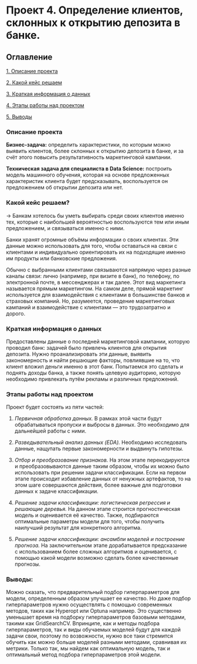 # Проект 4. Определение клиентов, склонных к открытию депозита в банке.

## Оглавление
[1. Описание проекта](https://github.com/LILICONDA/sf_data_science/tree/main/project_4/README.md#Описание-проекта)

[2. Какой кейс решаем](https://github.com/LILICONDA/sf_data_science/tree/main/project_4/README.md#Какой-кейс-решаем)

[3. Краткая информация о данных](https://github.com/LILICONDA/sf_data_science/tree/main/project_4/README.md#Краткая-информация-о-данных)

[4. Этапы работы над проектом](https://github.com/LILICONDA/sf_data_science/tree/main/project_4/README.md#Этапы-работы-над-проектом)

[5. Выводы](https://github.com/LILICONDA/sf_data_science/tree/main/project_4/README.md#Выводы)

### Описание проекта
**Бизнес-задача:** определить характеристики, по которым можно выявить клиентов, более склонных к открытию депозита в банке, и за счёт этого повысить результативность маркетинговой кампании.

**Техническая задача для специалиста в Data Science:** построить модель машинного обучения, которая на основе предложенных характеристик клиента будет предсказывать, воспользуется он предложением об открытии депозита или нет.

### Какой кейс решаем?
→ Банкам хотелось бы уметь выбирать среди своих клиентов именно тех, которые с наибольшей вероятностью воспользуются тем или иным предложением, и связываться именно с ними.

Банки хранят огромные объёмы информации о своих клиентах. Эти данные можно использовать для того, чтобы оставаться на связи с клиентами и индивидуально ориентировать их на подходящие именно им продукты или банковские предложения.

Обычно с выбранными клиентами связываются напрямую через разные каналы связи: лично (например, при визите в банк), по телефону, по электронной почте, в мессенджерах и так далее. Этот вид маркетинга называется прямым маркетингом. На самом деле, прямой маркетинг используется для взаимодействия с клиентами в большинстве банков и страховых компаний. Но, разумеется, проведение маркетинговых кампаний и взаимодействие с клиентами — это трудозатратно и дорого.


### Краткая информация о данных
Предоставлены данные о последней маркетинговой кампании, которую проводил банк: задачей было привлечь клиентов для открытия депозита. Нужно проанализировать эти данные, выявить закономерность и найти решающие факторы, повлиявшие на то, что клиент вложил деньги именно в этот банк. Попытаемся это сделать и поднять доходы банка, а также понять целевую аудиторию, которую необходимо привлекать путём рекламы и различных предложений.


### Этапы работы над проектом
Проект будет состоять из пяти частей:
1. *Первичная обработка данных.*
В рамках этой части будут обрабатываться пропуски и выбросы в данных. Это необходимо для дальнейшей работы с ними.

2. *Разведывательный анализ данных (EDA).*
Необходимо исследовать данные, нащупать первые закономерности и выдвинуть гипотезы.

3. *Отбор и преобразование признаков.*
На этом этапе перекодируются и преобразовываются данные таким образом, чтобы их можно было использовать при решении задачи классификации. Если на первом этапе происходит избавление данных от ненужных артефактов, то на этом шаге совершаются действия, более важные для подготовки данных к задаче классификации.

4. *Решение задачи классификации: логистическая регрессия и решающие деревья.*
На данном этапе строится прогностическая модель и оценивается её качество. Также, подбираются оптимальные параметры модели для того, чтобы получить наилучший результат для конкретного алгоритма.

5. *Решение задачи классификации: ансамбли моделей и построение прогноза.*
На заключительном этапе дорабатывается предсказание с использованием более сложных алгоритмов и оценивается, с помощью какой модели возможно сделать более качественные прогнозы.


### Выводы:
Можно сказать, что предварительный подбор гиперпараметров для модели, определенным образом улучшает ее качество. Но даже подбор гиперпараметров нужно осуществлять с помощью современных методов, таких как Hyperopt или Optuna например. Это существенно уменьшает время на подборку гиперпараметров базовыми методами, такими как GridSearchCV. Впринципе, как и методы подбора гиперпараметров, так и виды обучаемых моделей будут для каждой задачи свои, поэтому по возвожности, нужно все таки стремится обучить как можно больше моделей разными методами, сравнивая их метрики. Только так, мы найдем как оптимальную модель, так и оптимальный метод подбора гиперпараметров этой модели.